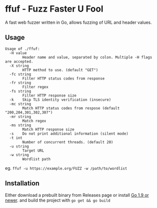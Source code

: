 # ffuf - Fuzz Faster U Fool

A fast web fuzzer written in Go, allows fuzzing of URL and header values.

## Usage
```
Usage of ./ffuf:
  -H value
    	Header name and value, separated by colon. Multiple -H flags are accepted.
  -X string
    	HTTP method to use. (default "GET")
  -fc string
    	Filter HTTP status codes from response
  -fr string
    	Filter regex
  -fs string
    	Filter HTTP response size
  -k	Skip TLS identity verification (insecure)
  -mc string
    	Match HTTP status codes from respose (default "200,204,301,302,307")
  -mr string
    	Match regex
  -ms string
    	Match HTTP response size
  -s	Do not print additional information (silent mode)
  -t int
    	Number of concurrent threads. (default 20)
  -u string
    	Target URL
  -w string
    	Wordlist path
```
eg. `ffuf -u https://example.org/FUZZ -w /path/to/wordlist`

## Installation

Either download a prebuilt binary from Releases page or install [Go 1.9 or newer](https://golang.org/doc/install). and build the project with `go get && go build`
